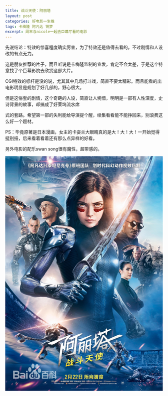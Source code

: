 ```yaml
---
title: 战斗天使：阿丽塔
layout: post
categories: 好电影一生推
tags: 卡梅隆 阿凡达 铳梦
excerpt: 周末与nicole一起去巨幕厅看的电影
---
```


先说结论：特效的惊喜程度确实厉害，为了特效还是值得去看的。不过剧情和人设改的有点无力。

这是朋友推荐的片子，而且听说是卡梅隆监制的宣发，肯定不会太差，于是这个特意找了个巨幕影院去欣赏这部大片。

CGI特效的标杆是没的说，尤其其中几场打斗戏，简直不要太精彩。而且能看的出电影明显是规划了好几部的，野心很大。

但是这俗套的剧情，这个奇葩的人设，简直让人惋惜，明明是一部有人性深度，史诗背景的故事，却搞成了好莱坞流水席

式的套路。希望第一部的失利能给导演提个醒，续集看看能不能挣回来，别浪费这么好一个题材。

PS：毕竟原著是日本漫画，女主的卡姿兰大眼睛真的是大！大！大！一开始觉得挺别扭，后来看着看着还有那么点异样的好看。

另外电影的配乐swan song很有魔性，超带感的。

![image](https://raw.githubusercontent.com/NicolasLee/nicolaslee.github.io/master/pictures/战斗天使：阿丽塔.jpg)




